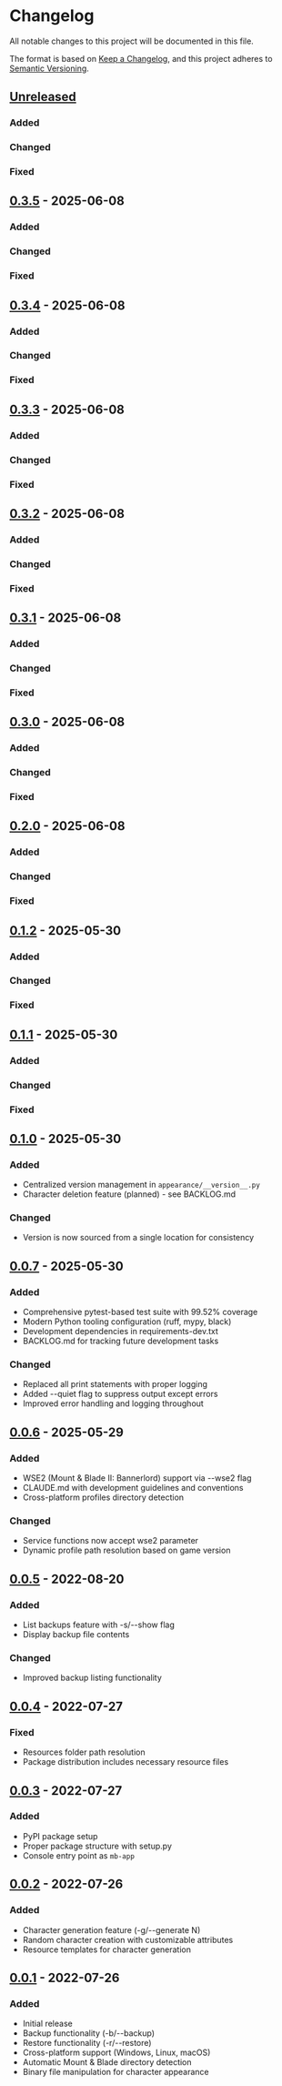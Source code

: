 # Changelog

All notable changes to this project will be documented in this file.

The format is based on [Keep a Changelog](https://keepachangelog.com/en/1.0.0/),
and this project adheres to [Semantic Versioning](https://semver.org/spec/v2.0.0.html).

## [Unreleased]

### Added

### Changed

### Fixed

## [0.3.5] - 2025-06-08


### Added

### Changed

### Fixed

## [0.3.4] - 2025-06-08


### Added

### Changed

### Fixed

## [0.3.3] - 2025-06-08


### Added

### Changed

### Fixed

## [0.3.2] - 2025-06-08


### Added

### Changed

### Fixed

## [0.3.1] - 2025-06-08


### Added

### Changed

### Fixed

## [0.3.0] - 2025-06-08


### Added

### Changed

### Fixed

## [0.2.0] - 2025-06-08


### Added

### Changed

### Fixed

## [0.1.2] - 2025-05-30


### Added

### Changed

### Fixed

## [0.1.1] - 2025-05-30


### Added

### Changed

### Fixed

## [0.1.0] - 2025-05-30


### Added
- Centralized version management in `appearance/__version__.py`
- Character deletion feature (planned) - see BACKLOG.md

### Changed
- Version is now sourced from a single location for consistency

## [0.0.7] - 2025-05-30

### Added
- Comprehensive pytest-based test suite with 99.52% coverage
- Modern Python tooling configuration (ruff, mypy, black)
- Development dependencies in requirements-dev.txt
- BACKLOG.md for tracking future development tasks

### Changed
- Replaced all print statements with proper logging
- Added --quiet flag to suppress output except errors
- Improved error handling and logging throughout

## [0.0.6] - 2025-05-29

### Added
- WSE2 (Mount & Blade II: Bannerlord) support via --wse2 flag
- CLAUDE.md with development guidelines and conventions
- Cross-platform profiles directory detection

### Changed
- Service functions now accept wse2 parameter
- Dynamic profile path resolution based on game version

## [0.0.5] - 2022-08-20

### Added
- List backups feature with -s/--show flag
- Display backup file contents

### Changed
- Improved backup listing functionality

## [0.0.4] - 2022-07-27

### Fixed
- Resources folder path resolution
- Package distribution includes necessary resource files

## [0.0.3] - 2022-07-27

### Added
- PyPI package setup
- Proper package structure with setup.py
- Console entry point as `mb-app`

## [0.0.2] - 2022-07-26

### Added
- Character generation feature (-g/--generate N)
- Random character creation with customizable attributes
- Resource templates for character generation

## [0.0.1] - 2022-07-26

### Added
- Initial release
- Backup functionality (-b/--backup)
- Restore functionality (-r/--restore)
- Cross-platform support (Windows, Linux, macOS)
- Automatic Mount & Blade directory detection
- Binary file manipulation for character appearance

[Unreleased]: https://github.com/doppelmarker/mb_appearance/compare/v0.3.5...HEAD
[0.3.5]: https://github.com/doppelmarker/mb_appearance/compare/v0.3.4...v0.3.5
[0.3.4]: https://github.com/doppelmarker/mb_appearance/compare/v0.3.3...v0.3.4
[0.3.3]: https://github.com/doppelmarker/mb_appearance/compare/v0.3.2...v0.3.3
[0.3.2]: https://github.com/doppelmarker/mb_appearance/compare/v0.3.1...v0.3.2
[0.3.1]: https://github.com/doppelmarker/mb_appearance/compare/v0.3.0...v0.3.1
[0.3.0]: https://github.com/doppelmarker/mb_appearance/compare/v0.2.0...v0.3.0
[0.2.0]: https://github.com/doppelmarker/mb_appearance/compare/v0.1.2...v0.2.0
[0.1.2]: https://github.com/doppelmarker/mb_appearance/compare/v0.1.1...v0.1.2
[0.1.1]: https://github.com/doppelmarker/mb_appearance/compare/v0.1.0...v0.1.1
[0.1.0]: https://github.com/doppelmarker/mb_appearance/compare/v0.0.7...v0.1.0
[0.0.7]: https://github.com/doppelmarker/mb_appearance/compare/v0.0.6...v0.0.7
[0.0.6]: https://github.com/doppelmarker/mb_appearance/compare/v0.0.5...v0.0.6
[0.0.5]: https://github.com/doppelmarker/mb_appearance/compare/v0.0.4...v0.0.5
[0.0.4]: https://github.com/doppelmarker/mb_appearance/compare/v0.0.3...v0.0.4
[0.0.3]: https://github.com/doppelmarker/mb_appearance/compare/v0.0.2...v0.0.3
[0.0.2]: https://github.com/doppelmarker/mb_appearance/compare/v0.0.1...v0.0.2
[0.0.1]: https://github.com/doppelmarker/mb_appearance/releases/tag/v0.0.1